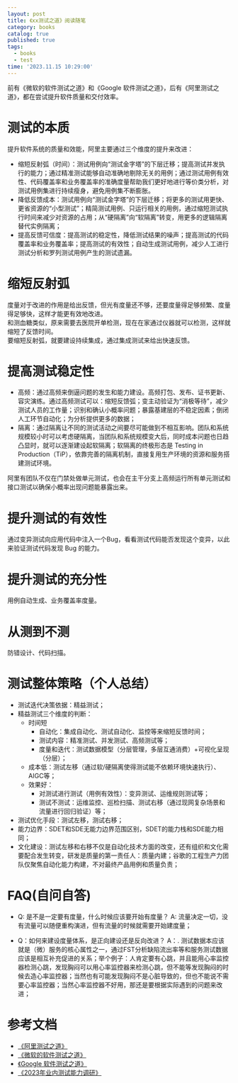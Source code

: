 ```yaml
---
layout: post
title: 《xx测试之道》阅读随笔
category: books
catalog: true
published: true
tags:
  - books
  - test
time: '2023.11.15 10:29:00'
---
```


前有《微软的软件测试之道》和《Google 软件测试之道》，后有《阿里测试之道》，都在尝试提升软件质量和交付效率。
<!--more-->

# 测试的本质
提升软件系统的质量和效能，阿里主要通过三个维度的提升来改进：
- 缩短反射弧（时间）：测试用例向“测试金字塔”的下层迁移；提高测试并发执行的能力；通过精准测试能够自动准确地剔除无关的用例；通过测试用例有效性、代码覆盖率和业务覆盖率的准确度量帮助我们更好地进行等价类分析，对测试用例集进行持续瘦身，避免用例集不断膨胀。
- 降低反馈成本：测试用例向“测试金字塔”的下层迁移；将更多的测试用更快、更省资源的“小型测试”；精简测试用例、只运行相关的用例，通过缩短测试执行时间来减少对资源的占用；从“硬隔离”向“软隔离”转变，用更多的逻辑隔离替代实例隔离；
- 提高反馈可信度：提高测试的稳定性，降低测试结果的噪声；提高测试的代码覆盖率和业务覆盖率；提高测试的有效性；自动生成测试用例，减少人工进行测试分析和罗列测试用例产生的测试遗漏。

# 缩短反射弧
度量对于改进的作用是给出反馈，但光有度量还不够，还要度量得足够频繁、度量得足够快，这样才能更有效地改进。  
和测血糖类似，原来需要去医院开单检测，现在在家通过仪器就可以检测，这样就缩短了反馈时间。  
要缩短反射弧，就要建设持续集成，通过集成测试来给出快速反馈。  

# 提高测试稳定性 
- 高频：通过高频来倒逼问题的发生和能力建设。高频打包、发布、证书更新、容灾演练。通过高频测试可以：缩短反馈弧；变主动验证为“消极等待”，减少测试人员的工作量；识别和确认小概率问题；暴露基建层的不稳定因素；倒闭人工环节自动化；为分析提供更多的数据；
- 隔离：通过隔离让不同的测试活动之间要尽可能做到不相互影响。团队和系统规模较小时可以考虑硬隔离，当团队和系统规模变大后，同时成本问题也日趋凸显时，就可以逐渐建设起软隔离；软隔离的终极形态是 Testing in Production（TiP），依靠完善的隔离机制，直接复用生产环境的资源和服务搭建测试环境。

阿里有团队不仅在门禁处做单元测试，也会在主干分支上高频运行所有单元测试和接口测试以确保小概率出现问题能暴露出来。

# 提升测试的有效性
通过变异测试向应用代码中注入一个Bug，看看测试代码能否发现这个变异，以此来验证测试代码发现 Bug 的能力。

# 提升测试的充分性
用例自动生成、业务覆盖率度量。

# 从测到不测
防错设计、代码扫描。

# 测试整体策略（个人总结）
- 测试迭代决策依据：精益测试；
- 精益测试三个维度的判断：
  - 时间短
    - 自动化：集成自动化、测试自动化、监控等来缩短反馈时间；
    - 测试内容：精准测试、并发测试、高频测试等；
    - 度量和迭代：测试数据模型（分层管理，多层互通消费）+可视化呈现（分层）；
  - 成本低：测试左移（通过软/硬隔离使得测试能不依赖环境快速执行）、AIGC等；
  - 效果好：
    - 对测试进行测试（用例有效性）：变异测试、运维规则测试等；
    - 测试不测试：运维监控、巡检扫描、测试右移（通过现网复杂场景和流量进行回归验证）等；
- 测试优化手段：测试左移，测试右移；
- 能力边界：SDET和SDE无能力边界范围区别，SDET的能力栈和SDE能力相同；
- 文化建设：测试左移和右移不仅是自动化技术方面的改变，还有组织和文化需要配合发生转变，研发是质量的第一责任人：质量内建；谷歌的工程生产力团队仅聚焦自动化能力构建，不对最终产品用例和质量负责；

# FAQ(自问自答)
- Q: 是不是一定要有度量，什么时候应该要开始有度量？
A: 流量决定一切，没有流量可以随便重构演进，但有流量的时候就需要开始建度量；

- Q：如何来建设度量体系，是正向建设还是反向改进？
A：. 测试数据本应该就是（微）服务的核心属性之一，通过FST分析缺陷流出率等和服务测试数据应该是相互补充促进的关系；举个例子：人肯定要有心跳，并且能用心率监控器检测心跳，发现胸闷可以用心率监控器来检测心跳，但不能等发现胸闷的时候去造心率监控器；当然也有可能发现胸闷不是心脏导致的，但也不能说不需要心率监控器；当然心率监控器不好用，那还是要根据实际遇到的问题来改进；

# 参考文档
- [《阿里测试之道》](https://book.douban.com/subject/35801617/)
- [《微软的软件测试之道》](https://book.douban.com/subject/4009658/)
- [《Google 软件测试之道》](https://book.douban.com/subject/25742200/)
- [《2023年业内测试能力调研》](https://shihai1991.github.io/test/2023/11/07/2023%E5%B9%B4%E4%B8%9A%E5%86%85%E6%B5%8B%E8%AF%95%E8%83%BD%E5%8A%9B%E8%B0%83%E7%A0%94/)
